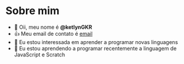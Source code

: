 # Sobre mim

- 👋 Oii, meu nome é **@ketlynGKR**
- 👍 Meu email de contato é [email](Ketlyn.komarcheuski.ribeiro@escola.pr.gov.br)
- 👀 Eu estou interessada em aprender a programar novas linguagens
- 🌱 Eu estou aprendendo a programar recentemente a linguagem de JavaScript e Scratch
